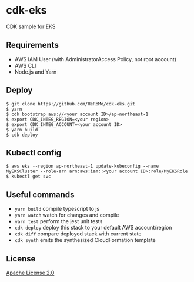 # cdk-eks

CDK sample for EKS

## Requirements

- AWS IAM User (with AdministratorAccess Policy, not root account)
- AWS CLI
- Node.js and Yarn

## Deploy

```
$ git clone https://github.com/HeRoMo/cdk-eks.git
$ yarn
$ cdk bootstrap aws://<your account ID>/ap-northeast-1
$ export CDK_INTEG_REGION=<your region>
$ export CDK_INTEG_ACCOUNT=<your account ID>
$ yarn build
$ cdk deploy
```

## Kubectl config

```
$ aws eks --region ap-northeast-1 update-kubeconfig --name MyEKSCluster --role-arn arn:aws:iam::<your account ID>:role/MyEKSRole
$ kubectl get svc
```

## Useful commands

 * `yarn build`   compile typescript to js
 * `yarn watch`   watch for changes and compile
 * `yarn test`    perform the jest unit tests
 * `cdk deploy`   deploy this stack to your default AWS account/region
 * `cdk diff`     compare deployed stack with current state
 * `cdk synth`    emits the synthesized CloudFormation template

## License
[Apache License 2.0](LICENSE)
